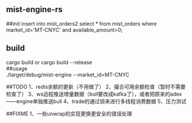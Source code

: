 ## mist-engine-rs      

##init
insert into mist_orders2 select * from mist_orders where market_id='MT-CNYC' and available_amount>0;

## build
cargo build or cargo build --release              
##usage       
 ./target/debug/mist-engine --market_id=MT-CNYC
 
##TODO
1、redis余额的更新（不用做了）
2、撮合可用余额检查（暂时不需要检查了）
3、ws远程推送增量数据（bull要改成kafka了），或者把原来的adex——engine单独推送bull
4、trade的通过锁来进行多线程消费数据
5、压力测试

##FIXME
1、一些unwrap的实现更换更安全的错误处理



                
                 
                  